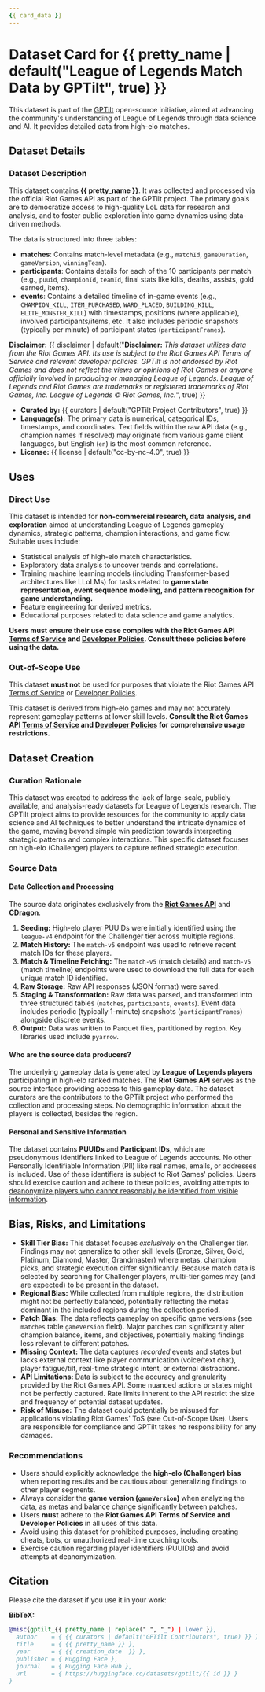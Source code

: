 ```yaml
---
{{ card_data }}
---
```


# Dataset Card for {{ pretty_name | default("League of Legends Match Data by GPTilt", true) }}

This dataset is part of the [GPTilt](https://github.com/gptilt) open-source initiative, aimed at advancing the community's understanding of League of Legends through data science and AI. It provides detailed data from high-elo matches.

## Dataset Details

### Dataset Description

This dataset contains **{{ pretty_name }}**. It was collected and processed via the official Riot Games API as part of the GPTilt project. The primary goals are to democratize access to high-quality LoL data for research and analysis, and to foster public exploration into game dynamics using data-driven methods.

The data is structured into three tables:

* **matches**: Contains match-level metadata (e.g., `matchId`, `gameDuration`, `gameVersion`, `winningTeam`).
* **participants**: Contains details for each of the 10 participants per match (e.g., `puuid`, `championId`, `teamId`, final stats like kills, deaths, assists, gold earned, items).
* **events**: Contains a detailed timeline of in-game events (e.g., `CHAMPION_KILL`, `ITEM_PURCHASED`, `WARD_PLACED`, `BUILDING_KILL`, `ELITE_MONSTER_KILL`) with timestamps, positions (where applicable), involved participants/items, etc. It also includes periodic snapshots (typically per minute) of participant states (`participantFrames`).

**Disclaimer:** {{ disclaimer | default("**Disclaimer:** *This dataset utilizes data from the Riot Games API. Its use is subject to the Riot Games API Terms of Service and relevant developer policies. GPTilt is not endorsed by Riot Games and does not reflect the views or opinions of Riot Games or anyone officially involved in producing or managing League of Legends. League of Legends and Riot Games are trademarks or registered trademarks of Riot Games, Inc. League of Legends © Riot Games, Inc.*", true) }}

* **Curated by:** {{ curators | default("GPTilt Project Contributors", true) }}
* **Language(s):** The primary data is numerical, categorical IDs, timestamps, and coordinates. Text fields within the raw API data (e.g., champion names if resolved) may originate from various game client languages, but English (`en`) is the most common reference.
* **License:** {{ license | default("cc-by-nc-4.0", true) }}

## Uses

### Direct Use

This dataset is intended for **non-commercial research, data analysis, and exploration** aimed at understanding League of Legends gameplay dynamics, strategic patterns, champion interactions, and game flow. Suitable uses include:

* Statistical analysis of high-elo match characteristics.
* Exploratory data analysis to uncover trends and correlations.
* Training machine learning models (including Transformer-based architectures like LLoLMs) for tasks related to **game state representation, event sequence modeling, and pattern recognition for game understanding.**
* Feature engineering for derived metrics.
* Educational purposes related to data science and game analytics.

**Users must ensure their use case complies with the Riot Games API [Terms of Service](https://developer.riotgames.com/terms) and [Developer Policies](https://developer.riotgames.com/policies/general). Consult these policies before using the data.**

### Out-of-Scope Use

This dataset **must not** be used for purposes that violate the Riot Games API [Terms of Service](https://developer.riotgames.com/terms) or [Developer Policies](https://developer.riotgames.com/policies/general).

This dataset is derived from high-elo games and may not accurately represent gameplay patterns at lower skill levels. **Consult the Riot Games API [Terms of Service](https://developer.riotgames.com/terms) and [Developer Policies](https://developer.riotgames.com/policies/general) for comprehensive usage restrictions.**

## Dataset Creation

### Curation Rationale

This dataset was created to address the lack of large-scale, publicly available, and analysis-ready datasets for League of Legends research. The GPTilt project aims to provide resources for the community to apply data science and AI techniques to better understand the intricate dynamics of the game, moving beyond simple win prediction towards interpreting strategic patterns and complex interactions. This specific dataset focuses on high-elo (Challenger) players to capture refined strategic execution.

### Source Data

#### Data Collection and Processing

The source data originates exclusively from the [**Riot Games API**](https://developer.riotgames.com/apis) and [**CDragon**](https://communitydragon.org/).

1. **Seeding:** High-elo player PUUIDs were initially identified using the `league-v4` endpoint for the Challenger tier across multiple regions.
2. **Match History:** The `match-v5` endpoint was used to retrieve recent match IDs for these players.
3. **Match & Timeline Fetching:** The `match-v5` (match details) and `match-v5` (match timeline) endpoints were used to download the full data for each unique match ID identified.
4. **Raw Storage:** Raw API responses (JSON format) were saved.
5. **Staging & Transformation:** Raw data was parsed, and transformed into three structured tables (`matches`, `participants`, `events`). Event data includes periodic (typically 1-minute) snapshots (`participantFrames`) alongside discrete events.
6. **Output:** Data was written to Parquet files, partitioned by `region`. Key libraries used include `pyarrow`.

#### Who are the source data producers?

The underlying gameplay data is generated by **League of Legends players** participating in high-elo ranked matches. The **Riot Games API** serves as the source interface providing access to this gameplay data. The dataset curators are the contributors to the GPTilt project who performed the collection and processing steps. No demographic information about the players is collected, besides the region.

#### Personal and Sensitive Information

The dataset contains **PUUIDs** and **Participant IDs**, which are pseudonymous identifiers linked to League of Legends accounts. No other Personally Identifiable Information (PII) like real names, emails, or addresses is included. Use of these identifiers is subject to Riot Games' policies. Users should exercise caution and adhere to these policies, avoiding attempts to [deanonymize players who cannot reasonably be identified from visible information](https://developer.riotgames.com/policies/general#_developer-safety).

## Bias, Risks, and Limitations

* **Skill Tier Bias:** This dataset focuses *exclusively* on the Challenger tier. Findings may not generalize to other skill levels (Bronze, Silver, Gold, Platinum, Diamond, Master, Grandmaster) where metas, champion picks, and strategic execution differ significantly. Because match data is selected by searching for Challenger players, multi-tier games may (and are expected) to be present in the dataset.
* **Regional Bias:** While collected from multiple regions, the distribution might not be perfectly balanced, potentially reflecting the metas dominant in the included regions during the collection period.
* **Patch Bias:** The data reflects gameplay on specific game versions (see `matches` table `gameVersion` field). Major patches can significantly alter champion balance, items, and objectives, potentially making findings less relevant to different patches.
* **Missing Context:** The data captures *recorded* events and states but lacks external context like player communication (voice/text chat), player fatigue/tilt, real-time strategic intent, or external distractions.
* **API Limitations:** Data is subject to the accuracy and granularity provided by the Riot Games API. Some nuanced actions or states might not be perfectly captured. Rate limits inherent to the API restrict the size and frequency of potential dataset updates.
* **Risk of Misuse:** The dataset could potentially be misused for applications violating Riot Games' ToS (see Out-of-Scope Use). Users are responsible for compliance and GPTilt takes no responsibility for any damages.

### Recommendations

* Users should explicitly acknowledge the **high-elo (Challenger) bias** when reporting results and be cautious about generalizing findings to other player segments.
* Always consider the **game version (`gameVersion`)** when analyzing the data, as metas and balance change significantly between patches.
* Users **must** adhere to the **Riot Games API Terms of Service and Developer Policies** in all uses of this data.
* Avoid using this dataset for prohibited purposes, including creating cheats, bots, or unauthorized real-time coaching tools.
* Exercise caution regarding player identifiers (PUUIDs) and avoid attempts at deanonymization.

## Citation

Please cite the dataset if you use it in your work:

**BibTeX:**

```bibtex
@misc{gptilt_{{ pretty_name | replace(" ", "_") | lower }},
  author    = { {{ curators | default("GPTilt Contributors", true) }} },
  title     = { {{ pretty_name }} },
  year      = { {{ creation_date  }} },
  publisher = { Hugging Face },
  journal   = { Hugging Face Hub },
  url       = { https://huggingface.co/datasets/gptilt/{{ id }} }
}
```
